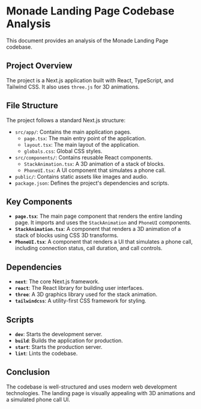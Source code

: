 # Monade Landing Page Codebase Analysis

This document provides an analysis of the Monade Landing Page codebase.

## Project Overview

The project is a Next.js application built with React, TypeScript, and Tailwind CSS. It also uses `three.js` for 3D animations.

## File Structure

The project follows a standard Next.js structure:

- `src/app/`: Contains the main application pages.
  - `page.tsx`: The main entry point of the application.
  - `layout.tsx`: The main layout of the application.
  - `globals.css`: Global CSS styles.
- `src/components/`: Contains reusable React components.
  - `StackAnimation.tsx`: A 3D animation of a stack of blocks.
  - `PhoneUI.tsx`: A UI component that simulates a phone call.
- `public/`: Contains static assets like images and audio.
- `package.json`: Defines the project's dependencies and scripts.

## Key Components

- **`page.tsx`**: The main page component that renders the entire landing page. It imports and uses the `StackAnimation` and `PhoneUI` components.
- **`StackAnimation.tsx`**: A component that renders a 3D animation of a stack of blocks using CSS 3D transforms.
- **`PhoneUI.tsx`**: A component that renders a UI that simulates a phone call, including connection status, call duration, and call controls.

## Dependencies

- **`next`**: The core Next.js framework.
- **`react`**: The React library for building user interfaces.
- **`three`**: A 3D graphics library used for the stack animation.
- **`tailwindcss`**: A utility-first CSS framework for styling.

## Scripts

- **`dev`**: Starts the development server.
- **`build`**: Builds the application for production.
- **`start`**: Starts the production server.
- **`lint`**: Lints the codebase.

## Conclusion

The codebase is well-structured and uses modern web development technologies. The landing page is visually appealing with 3D animations and a simulated phone call UI.
